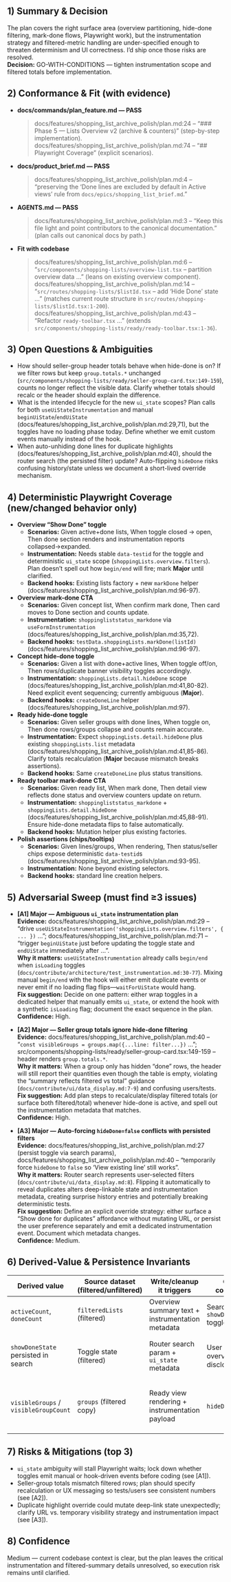 ## 1) Summary & Decision
The plan covers the right surface area (overview partitioning, hide-done filtering, mark-done flows, Playwright work), but the instrumentation strategy and filtered-metric handling are under-specified enough to threaten determinism and UI correctness. I’d ship once those risks are resolved.  
**Decision:** GO-WITH-CONDITIONS — tighten instrumentation scope and filtered totals before implementation.

## 2) Conformance & Fit (with evidence)
- **docs/commands/plan_feature.md — PASS**  
  > docs/features/shopping_list_archive_polish/plan.md:24 – “### Phase 5 — Lists Overview v2 (archive & counters)” (step-by-step implementation).  
  > docs/features/shopping_list_archive_polish/plan.md:74 – “## Playwright Coverage” (explicit scenarios).
- **docs/product_brief.md — PASS**  
  > docs/features/shopping_list_archive_polish/plan.md:4 – “preserving the ‘Done lines are excluded by default in Active views’ rule from `docs/epics/shopping_list_brief.md`.”
- **AGENTS.md — PASS**  
  > docs/features/shopping_list_archive_polish/plan.md:3 – “Keep this file light and point contributors to the canonical documentation.” (plan calls out canonical docs by path.)

- **Fit with codebase**  
  > docs/features/shopping_list_archive_polish/plan.md:6 – “`src/components/shopping-lists/overview-list.tsx` – partition overview data …” (leans on existing overview component).  
  > docs/features/shopping_list_archive_polish/plan.md:14 – “`src/routes/shopping-lists/$listId.tsx` – add ‘Hide Done’ state …” (matches current route structure in `src/routes/shopping-lists/$listId.tsx:1-200`).  
  > docs/features/shopping_list_archive_polish/plan.md:43 – “Refactor `ready-toolbar.tsx` …” (extends `src/components/shopping-lists/ready/ready-toolbar.tsx:1-36`).

## 3) Open Questions & Ambiguities
- How should seller-group header totals behave when hide-done is on? If we filter rows but keep `group.totals.*` unchanged (`src/components/shopping-lists/ready/seller-group-card.tsx:149-159`), counts no longer reflect the visible data. Clarify whether totals should recalc or the header should explain the difference.
- What is the intended lifecycle for the new `ui_state` scopes? Plan calls for both `useUiStateInstrumentation` and manual `beginUiState`/`endUiState` (docs/features/shopping_list_archive_polish/plan.md:29,71), but the toggles have no loading phase today. Define whether we emit custom events manually instead of the hook.
- When auto-unhiding done lines for duplicate highlights (docs/features/shopping_list_archive_polish/plan.md:40), should the router search (the persisted filter) update? Auto-flipping `hideDone` risks confusing history/state unless we document a short-lived override mechanism.

## 4) Deterministic Playwright Coverage (new/changed behavior only)
- **Overview “Show Done” toggle**  
  - **Scenarios:** Given active+done lists, When toggle closed → open, Then done section renders and instrumentation reports collapsed→expanded.  
  - **Instrumentation:** Needs stable `data-testid` for the toggle and deterministic `ui_state` scope (`shoppingLists.overview.filters`). Plan doesn’t spell out how `begin/end` will fire; mark **Major** until clarified.  
  - **Backend hooks:** Existing lists factory + new `markDone` helper (docs/features/shopping_list_archive_polish/plan.md:96-97).
- **Overview mark-done CTA**  
  - **Scenarios:** Given concept list, When confirm mark done, Then card moves to Done section and counts update.  
  - **Instrumentation:** `shoppingliststatus_markdone` via `useFormInstrumentation` (docs/features/shopping_list_archive_polish/plan.md:35,72).  
  - **Backend hooks:** `testData.shoppingLists.markDone(listId)` (docs/features/shopping_list_archive_polish/plan.md:96-97).
- **Concept hide-done toggle**  
  - **Scenarios:** Given a list with done+active lines, When toggle off/on, Then rows/duplicate banner visibility toggles accordingly.  
  - **Instrumentation:** `shoppingLists.detail.hideDone` scope (docs/features/shopping_list_archive_polish/plan.md:41,80-82). Need explicit event sequencing; currently ambiguous (**Major**).  
  - **Backend hooks:** `createDoneLine` helper (docs/features/shopping_list_archive_polish/plan.md:97).
- **Ready hide-done toggle**  
  - **Scenarios:** Given seller groups with done lines, When toggle on, Then done rows/groups collapse and counts remain accurate.  
  - **Instrumentation:** Expect `shoppingLists.detail.hideDone` plus existing `shoppingLists.list` metadata (docs/features/shopping_list_archive_polish/plan.md:41,85-86). Clarify totals recalculation (**Major** because mismatch breaks assertions).  
  - **Backend hooks:** Same `createDoneLine` plus status transitions.
- **Ready toolbar mark-done CTA**  
  - **Scenarios:** Given ready list, When mark done, Then detail view reflects done status and overview counters update on return.  
  - **Instrumentation:** `shoppingliststatus_markdone` + `shoppingLists.detail.hideDone` (docs/features/shopping_list_archive_polish/plan.md:45,88-91). Ensure hide-done metadata flips to false automatically.  
  - **Backend hooks:** Mutation helper plus existing factories.
- **Polish assertions (chips/tooltips)**  
  - **Scenarios:** Given lines/groups, When rendering, Then status/seller chips expose deterministic `data-testid`s (docs/features/shopping_list_archive_polish/plan.md:93-95).  
  - **Instrumentation:** None beyond existing selectors.  
  - **Backend hooks:** standard line creation helpers.

## 5) Adversarial Sweep (must find ≥3 issues)
- **[A1] Major — Ambiguous `ui_state` instrumentation plan**  
  **Evidence:** docs/features/shopping_list_archive_polish/plan.md:29 – “drive `useUiStateInstrumentation('shoppingLists.overview.filters', { ... })` …”; docs/features/shopping_list_archive_polish/plan.md:71 – “trigger `beginUiState` just before updating the toggle state and `endUiState` immediately after …”.  
  **Why it matters:** `useUiStateInstrumentation` already calls `begin/end` when `isLoading` toggles (`docs/contribute/architecture/test_instrumentation.md:30-77`). Mixing manual `begin/end` with the hook will either emit duplicate events or never emit if no loading flag flips—`waitForUiState` would hang.  
  **Fix suggestion:** Decide on one pattern: either wrap toggles in a dedicated helper that manually emits `ui_state`, or extend the hook with a synthetic `isLoading` flag; document the exact sequence in the plan.  
  **Confidence:** High.

- **[A2] Major — Seller group totals ignore hide-done filtering**  
  **Evidence:** docs/features/shopping_list_archive_polish/plan.md:40 – “`const visibleGroups = groups.map({...line: filter...})` …”; src/components/shopping-lists/ready/seller-group-card.tsx:149-159 – header renders `group.totals.*`.  
  **Why it matters:** When a group only has hidden “done” rows, the header will still report their quantities even though the table is empty, violating the “summary reflects filtered vs total” guidance (`docs/contribute/ui/data_display.md:7-9`) and confusing users/tests.  
  **Fix suggestion:** Add plan steps to recalculate/display filtered totals (or surface both filtered/total) whenever hide-done is active, and spell out the instrumentation metadata that matches.  
  **Confidence:** High.

- **[A3] Major — Auto-forcing `hideDone=false` conflicts with persisted filters**  
  **Evidence:** docs/features/shopping_list_archive_polish/plan.md:27 (persist toggle via search params), docs/features/shopping_list_archive_polish/plan.md:40 – “temporarily force `hideDone` to `false` so ‘View existing line’ still works”.  
  **Why it matters:** Router search represents user-selected filters (`docs/contribute/ui/data_display.md:8`). Flipping it automatically to reveal duplicates alters deep-linkable state and instrumentation metadata, creating surprise history entries and potentially breaking deterministic tests.  
  **Fix suggestion:** Define an explicit override strategy: either surface a “Show done for duplicates” affordance without mutating URL, or persist the user preference separately and emit a dedicated instrumentation event. Document which metadata changes.  
  **Confidence:** Medium.

## 6) Derived-Value & Persistence Invariants
| Derived value | Source dataset (filtered/unfiltered) | Write/cleanup it triggers | Guard conditions | Invariant that must hold | Evidence (file:lines) |
| ------------- | ------------------------------------ | ------------------------- | ---------------- | ------------------------ | --------------------- |
| `activeCount`, `doneCount` | `filteredLists` (filtered) | Overview summary text + instrumentation metadata | Search term + `showDoneSection` toggle | Visible card counts match instrumentation totals | docs/features/shopping_list_archive_polish/plan.md:26-29 |
| `showDoneState` persisted in search | Toggle state (filtered) | Router search param + `ui_state` metadata | User activates overview disclosure | URL/search reflects only explicit user choices (no implicit flips) | docs/features/shopping_list_archive_polish/plan.md:27,29 |
| `visibleGroups` / `visibleGroupCount` | `groups` (filtered copy) | Ready view rendering + instrumentation payload | `hideDone` toggle | Filtered view must also update group summaries to avoid stale totals | docs/features/shopping_list_archive_polish/plan.md:37-41 |

## 7) Risks & Mitigations (top 3)
- `ui_state` ambiguity will stall Playwright waits; lock down whether toggles emit manual or hook-driven events before coding (see [A1]).  
- Seller-group totals mismatch filtered rows; plan should specify recalculation or UX messaging so tests/users see consistent numbers (see [A2]).  
- Duplicate highlight override could mutate deep-link state unexpectedly; clarify URL vs. temporary visibility strategy and instrumentation impact (see [A3]).

## 8) Confidence
Medium — current codebase context is clear, but the plan leaves the critical instrumentation and filtered-summary details unresolved, so execution risk remains until clarified.
